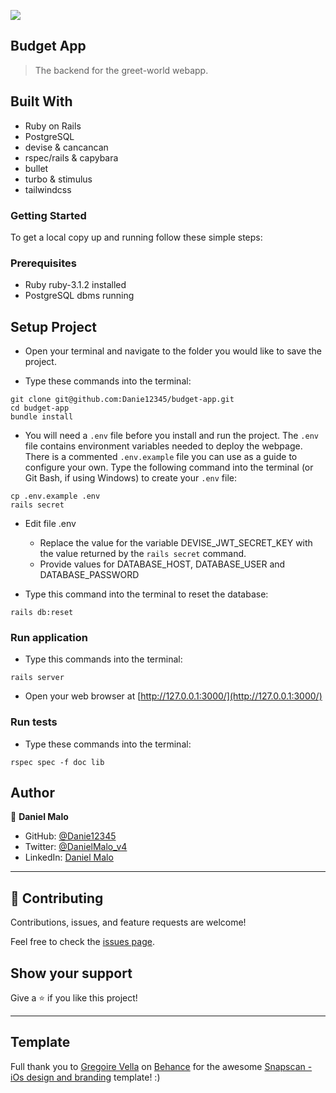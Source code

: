 ![](https://img.shields.io/badge/Microverse-blueviolet)

## Budget App

> The backend for the greet-world webapp.

## Built With

- Ruby on Rails
- PostgreSQL
- devise & cancancan
- rspec/rails & capybara
- bullet
- turbo & stimulus
- tailwindcss

### Getting Started

To get a local copy up and running follow these simple steps:

### Prerequisites

- Ruby ruby-3.1.2 installed
- PostgreSQL dbms running

## Setup Project

- Open your terminal and navigate to the folder you would like to save the project.

- Type these commands into the terminal:

```
git clone git@github.com:Danie12345/budget-app.git
cd budget-app
bundle install
```

- You will need a `.env` file before you install and run the project. The `.env` file contains environment variables needed to deploy the webpage. There is a commented `.env.example` file you can use as a guide to configure your own. Type the following command into the terminal (or Git Bash, if using Windows) to create your `.env` file:

```
cp .env.example .env
rails secret
```

- Edit file .env

  - Replace the value for the variable DEVISE_JWT_SECRET_KEY with the value returned by the `rails secret` command.
  - Provide values for DATABASE_HOST, DATABASE_USER and DATABASE_PASSWORD

- Type this command into the terminal to reset the database:

```
rails db:reset
```

### Run application

- Type this commands into the terminal:

```
rails server
```

- Open your web browser at [http://127.0.0.1:3000/](http://127.0.0.1:3000/)

### Run tests

- Type these commands into the terminal:

```
rspec spec -f doc lib
```

## Author

👤 **Daniel Malo**

- GitHub: [@Danie12345](https://github.com/Danie12345)
- Twitter: [@DanielMalo_v4](https://twitter.com/DanielMalo_v4)
- LinkedIn: [Daniel Malo](https://linkedin.com/in/daniel-malo)

---

## 🤝 Contributing

Contributions, issues, and feature requests are welcome!

Feel free to check the [issues page](https://github.com/Danie12345/budget-app/issues).

## Show your support

Give a ⭐️ if you like this project!

---

## Template

Full thank you to [Gregoire Vella](https://www.behance.net/gregoirevella) on [Behance](https://www.behance.net/) for the awesome [Snapscan - iOs design and branding](https://www.behance.net/gallery/19759151/Snapscan-iOs-design-and-branding) template! :)
